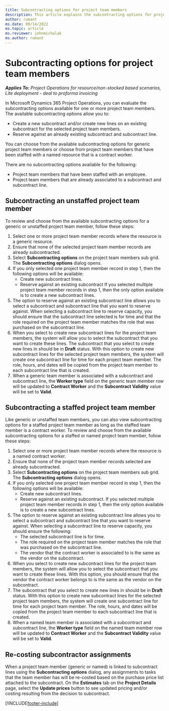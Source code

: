 ```yaml
---
title: Subcontracting options for project team members
description: This article explains the subcontracting options for project team members in Microsoft Dynamics 365 Project Operations.
author: rumant
ms.date: 09/14/2022
ms.topic: article
ms.reviewer: johnmichalak
ms.author: rumant
---
```


# Subcontracting options for project team members

_**Applies To:** Project Operations for resource/non-stocked based scenarios, Lite deployment - deal to proforma invoicing_

In Microsoft Dynamics 365 Project Operations, you can evaluate the subcontracting options available for one or more project team members. The available subcontracting options allow you to:

- Create a new subcontract and/or create new lines on an existing subcontract for the selected project team members. 
- Reserve against an already existing subcontract and subcontract line. 

You can choose from the available subcontracting options for generic project team members or choose from project team members that have been staffed with a named resource that is a contract worker. 

There are no subcontracting options available for the following:

- Project team members that have been staffed with an employee. 
- Project team members that are already associated to a subcontract and subcontract line. 

## Subcontracting an unstaffed project team member

To review and choose from the available subcontracting options for a generic or unstaffed project team member, follow these steps:

1. Select one or more project team member records where the resource is a generic resource.
2. Ensure that none of the selected project team member records are already subcontracted. 
3. Select **Subcontracting options** on the project team members sub grid. The **Subcontracting options** dialog opens. 
4. If you only selected one project team member record in step 1, then the following options will be available:
    - Create new subcontract lines. 
    - Reserve against an existing subcontract
   If you selected multiple project team member records in step 1, then the only option available is to create a new subcontract lines.
5. The option to reserve against an existing subcontract line allows you to select a subcontract and subcontract line that you want to reserve against. When selecting a subcontract line to reserve capacity, you should ensure that the subcontract line selected is for time and that the role required on the project team member matches the role that was purchased on the subcontract line.
6. When you select to create new subcontract lines for the project team members, the system will allow you to select the subcontract that you want to create these lines. The subcontract that you select to create new lines in should be in **Draft** status. With this option to create new subcontract lines for the selected project team members, the system will create one subcontract line for time for each project team member. The role, hours, and dates will be copied from the project team member to each subcontract line that is created. 
7. When a generic team member is associated with a subcontract and subcontract line, the **Worker type** field on the generic team member row will be updated to **Contract Worker** and the **Subcontract Validity** value will be set to **Valid**.

## Subcontracting a staffed project team member

Like generic or unstaffed team members, you can also view subcontracting options for a staffed project team member as long as the staffed team member is a contract worker. To review and choose from the available subcontracting options for a staffed or named project team member, follow these steps:

1. Select one or more project team member records where the resource is a named contract worker.
2. Ensure that none of the project team member records selected are already subcontracted. 
3. Select **Subcontracting options** on the project team members sub grid. The **Subcontracting options** dialog opens. 
4. If you only selected one project team member record in step 1, then the following options will be available:
      - Create new subcontract lines.
      - Reserve against an existing subcontract.
  If you selected multiple project team member records in step 1, then the only option available is to create a new subcontract lines.
5. The option to reserve against an existing subcontract line allows you to select a subcontract and subcontract line that you want to reserve against. When selecting a subcontract line to reserve capacity, you should ensure the following:
      - The selected subcontract line is for time. 
      - The role required on the project team member matches the role that was purchased on the subcontract line. 
      - The vendor that the contract worker is associated to is the same as the vendor on the subcontract.
6. When you select to create new subcontract lines for the project team members, the system will allow you to select the subcontract that you want to create these lines. With this option, you should ensure that the vendor the contract worker belongs to is the same as the vendor on the subcontract. 
7. The subcontract that you select to create new lines in should be in **Draft** status. With this option to create new subcontract lines for the selected project team members, the system will create one subcontract line for time for each project team member. The role, hours, and dates will be copied from the project team member to each subcontract line that is created.  
8. When a named team member is associated with a subcontract and subcontract line, the **Worker type** field on the named team member row will be updated to **Contract Worker** and the **Subcontract Validity** value will be set to **Valid**.

## Re-costing subcontractor assignments

When a project team member (generic or named) is linked to subcontract lines using the **Subcontracting options** dialog, any assignments to tasks that the team member has will be re-costed based on the purchase price list attached to the subcontract. On the **Estimates** tab on the **Project Details** page, select the **Update prices** button to see updated pricing and/or costing resulting from the decision to subcontract.

[!INCLUDE[footer-include](../../includes/footer-banner.md)]
